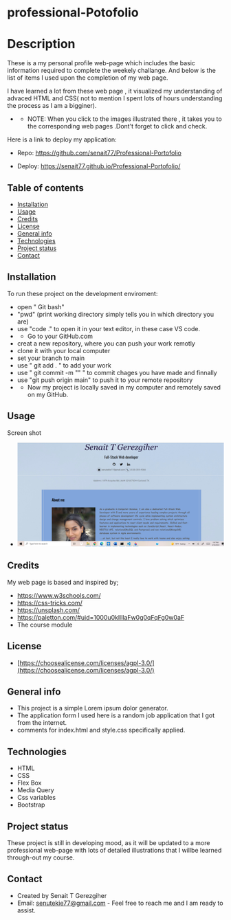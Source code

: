 # professional-Potofolio

# Description
 
  These is a my personal profile web-page which includes  the basic information required to complete the weekely challange.
  And below is the list of items I used upon the completion of my web page.

  I have learned a lot from these web page , it visualized my understanding of advaced HTML and CSS( not to mention I spent lots of hours understanding the process as I am a bigginer).

  * * NOTE: When you click to the images illustrated there , it takes you to the corresponding web pages .Dont't forget to click and check.

  Here is a link to deploy my application:

   * Repo: https://github.com/senait77/Professional-Portofolio

   * Deploy: https://senait77.github.io/Professional-Portofolio/



## Table of contents

* [Installation](#installation)
* [Usage](#usage)
* [Credits](#credits)
* [License](#license)
* [General info](#genral-info)
* [Technologies](#technologies)
* [Project status](#project-status)
* [Contact](#contact)

## Installation
To run these project on the development enviroment:
* open " Git bash"
* "pwd" (print working directory simply tells you in which directory you are)
* use "code ."  to open it in your text editor, in these case VS code.
* *  Go to your GitHub.com 
* creat a new repository, where you can push your work remotly
* clone it with your local computer
* set your branch to main
* use " git add . " to add your work
* use " git commit -m "" " to commit chages you have made and finnally
* use "git push origin main" to push it to your remote repository
* * Now my project is locally saved in my computer and remotely saved on my GitHub.

## Usage 
Screen shot 
* ![My Professional web Page](/assets/images/newnenu.png)

## Credits
My web page is based and inspired by;
 * https://www.w3schools.com/
 * https://css-tricks.com/
 * https://unsplash.com/
 * https://paletton.com/#uid=1000u0kllllaFw0g0qFqFg0w0aF
 * The course module

 ## License
* [https://choosealicense.com/licenses/agpl-3.0/](https://choosealicense.com/licenses/agpl-3.0/)


## General info

* This project is a simple Lorem ipsum dolor generator.
* The application form I used here is a random job application that I got from the internet.
* comments for index.html and  style.css specifically applied. 

## Technologies
* HTML
* CSS
* Flex Box
* Media Query
* Css variables
* Bootstrap

## Project status
These project is still in developing mood, as it will be updated to a more professional web-page with lots of detailed illustrations that I willbe learned through-out my course. 


## Contact
 * Created by Senait T Gerezgiher 
 * Email: senutekie77@gmail.com - Feel free to reach me and I am ready to assist.
